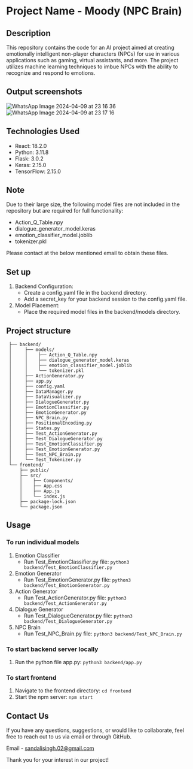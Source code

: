 # Project Name - Moody (NPC Brain)

## Description

This repository contains the code for an AI project aimed at creating emotionally intelligent non-player characters (NPCs) 
for use in various applications such as gaming, virtual assistants, and more. 
The project utilizes machine learning techniques to imbue NPCs with the ability to recognize and respond to emotions.

## Output screenshots

![WhatsApp Image 2024-04-09 at 23 16 36](https://github.com/sandalisingh/NPC-Brain/assets/77054645/e9b38a26-8055-49e9-9d27-6c0536ef9a62)
![WhatsApp Image 2024-04-09 at 23 17 16](https://github.com/sandalisingh/NPC-Brain/assets/77054645/074932ca-69db-4668-b329-072973258dc9)

## Technologies Used

- React: 18.2.0
- Python: 3.11.8
- Flask: 3.0.2
- Keras: 2.15.0
- TensorFlow: 2.15.0

## Note

Due to their large size, the following model files are not included in the repository but are required for full functionality:

- Action_Q_Table.npy
- dialogue_generator_model.keras
- emotion_classifier_model.joblib
- tokenizer.pkl

Please contact at the below mentioned email to obtain these files.


## Set up

1. Backend Configuration:
    - Create a config.yaml file in the backend directory.
    - Add a secret_key for your backend session to the config.yaml file.
2. Model Placement:
    - Place the required model files in the backend/models directory.

## Project structure

```
 ├── backend/  
 │     ├── models/  
 │     │    ├── Action_Q_Table.npy    
 │     │    ├── dialogue_generator_model.keras  
 │     │    ├── emotion_classifier_model.joblib  
 │     │    └── tokenizer.pkl  
 │     ├── ActionGenerator.py  
 │     ├── app.py  
 │     ├── config.yaml  
 │     ├── DataManager.py  
 │     ├── DataVisualizer.py  
 │     ├── DialogueGenerator.py  
 │     ├── EmotionClassifier.py  
 │     ├── EmotionGenerator.py  
 │     ├── NPC_Brain.py  
 │     ├── PositionalEncoding.py  
 │     ├── States.py  
 │     ├── Test_ActionGenerator.py  
 │     ├── Test_DialogueGenerator.py  
 │     ├── Test_EmotionClassifier.py  
 │     ├── Test_EmotionGenerator.py  
 │     ├── Test_NPC_Brain.py  
 │     └── Test_Tokenizer.py  
 └── frontend/  
     ├── public/  
     ├── src/  
     │    ├── Components/  
     │    ├── App.css  
     │    ├── App.js  
     │    └── index.js  
     ├── package-lock.json  
     └── package.json  
```

## Usage

### To run individual models
1. Emotion Classifier
    - Run Test_EmotionClassifier.py file: `python3 backend/Test_EmotionClassifier.py`
2. Emotion Generator
    - Run Test_EmotionGenerator.py file: `python3 backend/Test_EmotionGenerator.py`
3. Action Generator
    - Run Test_ActionGenerator.py file: `python3 backend/Test_ActionGenerator.py`
4. Dialogue Generator
    - Run Test_DialogueGenerator.py file: `python3 backend/Test_DialogueGenerator.py`
5. NPC Brain
    - Run Test_NPC_Brain.py file:  `python3 backend/Test_NPC_Brain.py`

### To start backend server locally
1. Run the python file app.py: `python3 backend/app.py`

### To start frontend
1. Navigate to the frontend directory: `cd frontend`
2. Start the npm server: `npm start`

## Contact Us
If you have any questions, suggestions, or would like to collaborate, feel free to reach out to us via email or through GitHub.

Email - sandalisingh.02@gmail.com

Thank you for your interest in our project!